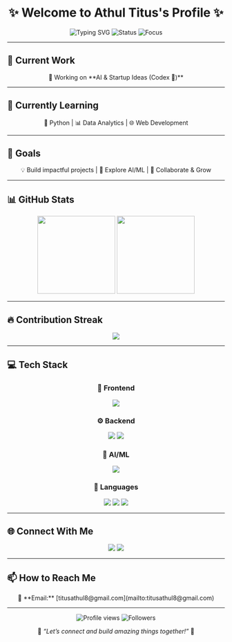<div align="center">

# ✨ Welcome to Athul Titus's Profile ✨  
<img src="https://readme-typing-svg.herokuapp.com?font=Fira+Code&size=22&pause=1000&color=FF79C6&center=true&vCenter=true&width=600&lines=Building+the+future+through+code;AI+%7C+Data+Science+%7C+IoT+Enthusiast;Always+learning%2C+always+growing!+🚀" alt="Typing SVG" />

<img src="https://img.shields.io/badge/Status-Available_for_collaboration-brightgreen?style=for-the-badge" alt="Status" />
<img src="https://img.shields.io/badge/Focus-Web_Development-blue?style=for-the-badge" alt="Focus" />

</div>

---

## 🔭 Current Work
<div align="center">
🌌 Working on **AI & Startup Ideas (Codex 🚀)**  
</div>

---

## 🌱 Currently Learning
<div align="center">
📘 Python | 📊 Data Analytics | 🌐 Web Development  
</div>

---

## 🎯 Goals
<div align="center">
💡 Build impactful projects | 🚀 Explore AI/ML | 🤝 Collaborate & Grow  
</div>

---

## 📊 GitHub Stats
<div align="center">
  <img height="180em" src="https://github-readme-stats.vercel.app/api?username=Athul43&show_icons=true&theme=radical&count_private=true" />
  <img height="180em" src="https://github-readme-stats.vercel.app/api/top-langs/?username=Athul43&layout=compact&langs_count=10&theme=radical" />
</div>

---

## 🔥 Contribution Streak
<div align="center">
  <img src="https://github-readme-streak-stats.herokuapp.com/?user=Athul43&theme=radical&hide_border=false" />
</div>

---

## 💻 Tech Stack
<div align="center">

### 🎨 Frontend  
<img src="https://img.shields.io/badge/-React-05122A?style=for-the-badge&logo=react&logoColor=61DAFB">

### ⚙️ Backend  
<img src="https://img.shields.io/badge/-Node.js-05122A?style=for-the-badge&logo=node.js&logoColor=green"> 
<img src="https://img.shields.io/badge/-MySQL-05122A?style=for-the-badge&logo=mysql&logoColor=white">

### 🧠 AI/ML  
<img src="https://img.shields.io/badge/-Pandas-05122A?style=for-the-badge&logo=pandas&logoColor=150458">

### 💬 Languages  
<img src="https://img.shields.io/badge/-Python-05122A?style=for-the-badge&logo=python&logoColor=yellow"> 
<img src="https://img.shields.io/badge/-Java-05122A?style=for-the-badge&logo=openjdk&logoColor=red"> 
<img src="https://img.shields.io/badge/-C-05122A?style=for-the-badge&logo=c&logoColor=blue">

</div>

---

## 🌐 Connect With Me
<div align="center">
<a href="https://github.com/Athul43"><img src="https://img.shields.io/badge/GitHub-181717?style=for-the-badge&logo=github&logoColor=white"></a> 
<a href="https://www.linkedin.com/in/athul-titus-b64219244/"><img src="https://img.shields.io/badge/LinkedIn-0A66C2?style=for-the-badge&logo=linkedin&logoColor=white"></a> 
</div>

---

## 📫 How to Reach Me
<div align="center">
📧 **Email:** [titusathul8@gmail.com](mailto:titusathul8@gmail.com)  
</div>

---

<div align="center">

<img src="https://komarev.com/ghpvc/?username=Athul43&style=for-the-badge&color=blueviolet" alt="Profile views"/>  
<img src="https://img.shields.io/github/followers/Athul43?style=for-the-badge&color=ff69b4" alt="Followers"/>  

🌈 *“Let’s connect and build amazing things together!”* 🚀

</div>

